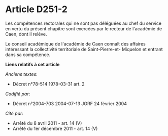 # Article D251-2

Les compétences rectorales qui ne sont pas déléguées au chef du service en vertu du présent chapitre sont exercées par le
recteur de l'académie de Caen, dont il relève.

Le conseil académique de l'académie de Caen connaît des affaires intéressant la collectivité territoriale de Saint-Pierre-et-
Miquelon et entrant dans sa compétence.

**Liens relatifs à cet article**

_Anciens textes_:

  - Décret n°78-514 1978-03-31 art. 2

_Codifié par_:

  - Décret n°2004-703 2004-07-13 JORF 24 février 2004

_Cité par_:

  - Arrêté du 8 avril 2011 - art. 14 (V)
  - Arrêté du 1er décembre 2011 - art. 14 (V)
